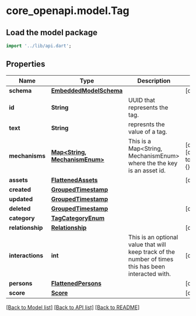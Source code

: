 # core_openapi.model.Tag

## Load the model package
```dart
import '../lib/api.dart';
```

## Properties
Name | Type | Description | Notes
------------ | ------------- | ------------- | -------------
**schema** | [**EmbeddedModelSchema**](EmbeddedModelSchema.md) |  | [optional] 
**id** | **String** | UUID that represents the tag. | 
**text** | **String** | represnts the value of a tag. | 
**mechanisms** | [**Map<String, MechanismEnum>**](MechanismEnum.md) | This is a Map<String, MechanismEnum> where the the key is an asset id. | [optional] [default to const {}]
**assets** | [**FlattenedAssets**](FlattenedAssets.md) |  | [optional] 
**created** | [**GroupedTimestamp**](GroupedTimestamp.md) |  | 
**updated** | [**GroupedTimestamp**](GroupedTimestamp.md) |  | 
**deleted** | [**GroupedTimestamp**](GroupedTimestamp.md) |  | [optional] 
**category** | [**TagCategoryEnum**](TagCategoryEnum.md) |  | 
**relationship** | [**Relationship**](Relationship.md) |  | [optional] 
**interactions** | **int** | This is an optional value that will keep track of the number of times this has been interacted with. | [optional] 
**persons** | [**FlattenedPersons**](FlattenedPersons.md) |  | [optional] 
**score** | [**Score**](Score.md) |  | [optional] 

[[Back to Model list]](../README.md#documentation-for-models) [[Back to API list]](../README.md#documentation-for-api-endpoints) [[Back to README]](../README.md)


